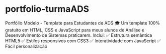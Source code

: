 # portfolio-turmaADS
Portfólio Modelo - Template para Estudantes de ADS 🎓  Um template 100% gratuito em HTML, CSS e JavaScript para meus alunos de Análise e Desenvolvimento de Sistemas praticarem. Inclui: ✅ Estrutura semântica HTML5 ✅ Estilos responsivos com CSS3 ✅ Interatividade com JavaScript ✅ Fácil personalização
